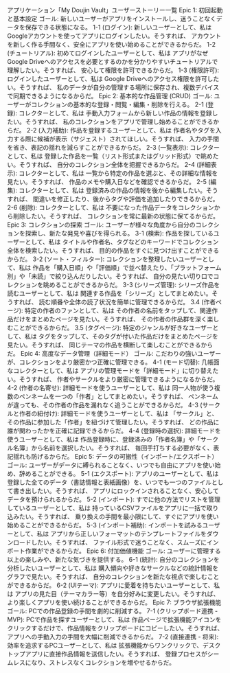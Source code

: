アプリケーション「My Doujin Vault」ユーザーストーリー一覧
Epic 1: 初回起動と基本設定
ゴール: 新しいユーザーがアプリをインストールし、迷うことなくデータを保存できる状態になる。
1-1 (ログイン): 新しいユーザーとして、私は Googleアカウントを使ってアプリにログインしたい。そうすれば、 アカウントを新しく作る手間なく、安全にアプリを使い始めることができるからだ。
1-2 (チュートリアル): 初めてログインしたユーザーとして、私は アプリがなぜGoogle Driveへのアクセスを必要とするのかを分かりやすいチュートリアルで理解したい。そうすれば、 安心して権限を許可できるからだ。
1-3 (権限許可): ログインしたユーザーとして、私は Google Driveへのアクセス権限を許可したい。そうすれば、 私のデータが自分の管理する場所に保存され、複数デバイスで同期できるようになるからだ。
Epic 2: 基本的な作品管理 (CRUD)
ゴール: ユーザーがコレクションの基本的な登録・閲覧・編集・削除を行える。
2-1 (登録): コレクターとして、私は 手動入力フォームから新しい作品の情報を登録したい。そうすれば、 私のコレクションをアプリで管理し始めることができるからだ。
2-2 (入力補助): 作品を登録するユーザーとして、私は 作者名やタグを入力する際に候補が表示（サジェスト）されてほしい。そうすれば、 入力の手間を省き、表記の揺れを減らすことができるからだ。
2-3 (一覧表示): コレクターとして、私は 登録した作品を一覧（リスト形式またはグリッド形式）で眺めたい。そうすれば、 自分のコレクション全体を把握できるからだ。
2-4 (詳細表示): コレクターとして、私は 一覧から特定の作品を選ぶと、その詳細な情報を見たい。そうすれば、 作品のメモや購入日などを確認できるからだ。
2-5 (編集): コレクターとして、私は 登録済みの作品の情報を後から編集したい。そうすれば、 間違いを修正したり、後からタグや評価を追加したりできるからだ。
2-6 (削除): コレクターとして、私は 不要になった作品データをコレクションから削除したい。そうすれば、 コレクションを常に最新の状態に保てるからだ。
Epic 3: コレクションの探索
ゴール: ユーザーが様々な角度から自分のコレクションを探索し、新たな発見や喜びを得られる。
3-1 (検索): 作品を探しているユーザーとして、私は タイトルや作者名、タグなどのキーワードでコレクション全体を検索したい。そうすれば、 目的の作品をすぐに見つけ出すことができるからだ。
3-2 (ソート・フィルター): コレクションを整理したいユーザーとして、私は 作品を「購入日順」や「評価順」で並べ替えたり、「プラットフォーム別」や「未読」で絞り込んだりしたい。そうすれば、 自分の見たい切り口でコレクションを眺めることができるからだ。
3-3 (シリーズ管理): シリーズ作品を読むユーザーとして、私は 関連する作品を「シリーズ」としてまとめたい。そうすれば、 読む順番や全体の読了状況を簡単に管理できるからだ。
3.4 (作者ページ): 特定の作者のファンとして、私は その作者の名前をタップして、関連作品だけをまとめたページを見たい。そうすれば、 その作者の作品群を深く楽しむことができるからだ。
3.5 (タグページ): 特定のジャンルが好きなユーザーとして、私は タグをタップして、そのタグが付いた作品だけをまとめたページを見たい。そうすれば、 同じテーマの作品を横断して楽しむことができるからだ。
Epic 4: 高度なデータ管理（詳細モード）
ゴール: こだわりの強いユーザーが、コレクションをより厳密かつ正確に管理できる。
4-1 (モード切替): 几帳面なコレクターとして、私は アプリの管理モードを「詳細モード」に切り替えたい。そうすれば、 作者やサークルをより厳密に管理できるようになるからだ。
4-2 (作者の名寄せ): 詳細モードを使うユーザーとして、私は 同一人物が使う複数のペンネームを一つの「作者」としてまとめたい。そうすれば、 ペンネームが違っても、その作者の作品を漏れなく追うことができるからだ。
4-3 (サークルと作者の紐付け): 詳細モードを使うユーザーとして、私は 「サークル」と、その作品に参加した「作者」を紐づけて管理したい。そうすれば、 どの作品に誰が関わったかを正確に記録できるからだ。
4-4 (登録時の選択): 詳細モードを使うユーザーとして、私は 作品登録時に、登録済みの「作者名簿」や「サークル名簿」から名前を選択したい。そうすれば、 毎回手打ちする必要がなく、表記揺れも防げるからだ。
Epic 5: データの可搬性（インポート/エクスポート）
ゴール: ユーザーがデータに縛られることなく、いつでも自由にアプリを使い始め、辞めることができる。
5-1 (エクスポート): アプリのユーザーとして、私は 登録した全てのデータ（書誌情報と表紙画像）を、いつでも一つのファイルとして書き出したい。そうすれば、 アプリにロックインされることなく、安心してデータを預けられるからだ。
5-2 (インポート): すでに他の方法でリストを管理しているユーザーとして、私は 持っているCSVファイルをアプリに一括で取り込みたい。そうすれば、 乗り換えの手間を最小限にして、すぐにアプリを使い始めることができるからだ。
5-3 (インポート補助): インポートを試みるユーザーとして、私は アプリから正しいフォーマットのテンプレートファイルをダウンロードしたい。そうすれば、 ファイル形式で迷うことなく、スムーズにインポート作業ができるからだ。
Epic 6: 付加価値機能
ゴール: ユーザーに管理する以上の楽しみや、新たな気づきを提供する。
6-1 (統計): 自分のコレクションを分析したいユーザーとして、私は 購入傾向や好きなサークルなどの統計情報をグラフで見たい。そうすれば、 自分のコレクションを新たな視点で楽しむことができるからだ。
6-2 (UIテーマ): アプリに愛着を持ちたいユーザーとして、私は アプリの見た目（テーマカラー等）を自分好みに変更したい。そうすれば、 より楽しくアプリを使い続けることができるからだ。
Epic 7: ブラウザ拡張機能
ゴール: PCでの作品登録の手間を劇的に削減する。
7-1 (クリップボード連携 - MVP): PCで作品を探すユーザーとして、私は 作品ページで拡張機能アイコンをクリックするだけで、作品情報をクリップボードにコピーしたい。そうすれば、 アプリへの手動入力の手間を大幅に削減できるからだ。
7-2 (直接連携 - 将来): 効率を追求するPCユーザーとして、私は 拡張機能からワンクリックで、デスクトップアプリに直接作品情報を送信したい。そうすれば、 登録プロセスがシームレスになり、ストレスなくコレクションを増やせるからだ。
